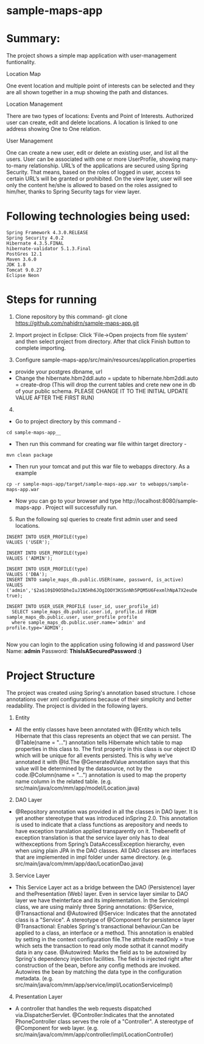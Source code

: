 # sample-maps-app

# Summary:

The project shows a simple map application with user-management funtionality.

Location Map

One event location and multiple point of interests can be selected and they are all shown together in a mup showing the path and distances.

Location Management

There are two types of locations: Events and Point of Interests. Authorized user can create, edit and delete locations. A location is linked to one address showing One to One relation.

User Management

One can create a new user, edit or delete an existing user, and list all the users. User can be associated with one or more UserProfile, showing many-to-many relationship. URL’s of the applications are secured using Spring Security. That means, based on the roles of logged in user, access to certain URL’s will be granted or prohibited. On the view layer, user will see only the content he/she is allowed to based on the roles assigned to him/her, thanks to Spring Security tags for view layer.

# Following technologies being used:

    Spring Framework 4.3.0.RELEASE
    Spring Security 4.0.2
    Hibernate 4.3.5.FINAL
    hibernate-validator 5.1.3.Final
    PostGres 12.1
    Maven 3.6.0
    JDK 1.8
    Tomcat 9.0.27
    Eclipse Neon 


# Steps for running

1. Clone repository by this command- git clone https://github.com/nahidrn/sample-maps-app.git

2. Import project in Eclipse: 
Click 'File->Open projects from file system' and then select project from directory. After that click Finish button to complete importing.

3. Configure sample-maps-app/src/main/resources/application.properties
  - provide your postgres dbname, url
  - Change the hibernate.hbm2ddl.auto = update to hibernate.hbm2ddl.auto = create-drop
  (This will drop the current tables and crete new one in db of your public schema. PLEASE CHANGE IT TO THE INITIAL UPDATE VALUE AFTER THE FIRST RUN)
  
4.
  - Go to project directory by this command - 
  ```
  cd sample-maps-app__ 
  ```
  - Then run this command for creating war file within target directory - 
  ```
  mvn clean package
  ```
  - Then run your tomcat and put this war file to webapps directory. As a example 
  ```
  cp -r sample-maps-app/target/sample-maps-app.war to webapps/sample-maps-app.war
  ```
  - Now you can go to your browser and type http://localhost:8080/sample-maps-app . Project will successfully run.
  
5. Run the following sql queries to create first admin user and seed locations.
```
INSERT INTO USER_PROFILE(type)
VALUES ('USER');
  
INSERT INTO USER_PROFILE(type)
VALUES ('ADMIN');
  
INSERT INTO USER_PROFILE(type)
VALUES ('DBA');  
INSERT INTO sample_maps_db.public.USER(name, password, is_active)
VALUES ('admin','$2a$10$D9O5DheIuJ1N5Hh6JOgIOOY3KSSnNh5PQM5U6FexmlhNpA7X2euOe', true);
 
INSERT INTO USER_USER_PROFILE (user_id, user_profile_id)
  SELECT sample_maps_db.public.user.id, profile.id FROM sample_maps_db.public.user, user_profile profile
  where sample_maps_db.public.user.name='admin' and profile.type='ADMIN';
  
```
Now you can login to the application using following id and password
User Name: __admin__
Password: __ThisIsASecuredPassword :)__

# Project Structure

The project was created using Spring's annotation based structure. I chose annotations over xml configurations because of their simplicity and better readability. The project is divided in the following layers.
1. Entity
  - All the entiy classes have been annotated with @Entity which tells Hibernate that this class represents an object that we can persist. The @Table(name = "...") annotation tells Hibernate which table to map properties in this class to. The first property in this class is our object ID which will be unique for all events persisted. This is why we’ve annotated it with @Id.The @GeneratedValue annotation says that this value will be determined by the datasource, not by the code.@Column(name = "...") annotation is used to map the property name column in the related table. 
  (e.g. src/main/java/com/mm/app/model/Location.java)

2. DAO  Layer
  - @Repository annotation was provided in all the classes in DAO layer. It is yet another stereotype that was introduced inSpring 2.0. This annotation is used to indicate that a class functions as arepository and needs to have exception translation applied transparently on it. Thebenefit of exception translation is that the service layer only has to deal withexceptions from Spring’s DataAccessException hierarchy, even when using plain JPA in the DAO classes. All DAO classes are interfaces that are implemented in impl folder under same directory.
  (e.g. src/main/java/com/mm/app/dao/LocationDao.java)
  
3. Service Layer
  - This Service Layer act as a bridge between the DAO (Persistence) layer and thePresentation (Web) layer. Even in service layer similar to DAO layer we have theinterface and its implementation. In the ServiceImpl class, we are using mainly three Spring annotations:
 @Service, @Transactional and @Autowired
 @Service: Indicates that the annotated class is a "Service". A stereotype of @Component for persistence layer
 @Transactional: Enables Spring's transactional behaviour.Can be applied to a class, an interface or a method. This annotation is enabled by setting in the context configuration file.The attribute readOnly = true which sets the transaction to read only mode sothat it cannot modify data in any case.
 @Autowired: Marks the field as to be autowired by Spring's dependency injection facilities. The field is injected right after construction of the bean, before any config methods are invoked. Autowires the bean by matching the data type in the configuration metadata.
 (e.g. src/main/java/com/mm/app/service/impl/LocationServiceImpl)
 
 4. Presentation Layer
   - A controller that handles the web requests dispatched via.DispatcherServlet. @Controller:Indicates that the annotated PhoneController class serves the role of a "Controller". A stereotype of @Component for web layer.
 (e.g. src/main/java/com/mm/app/controller/impl/LocationController)
 
 
